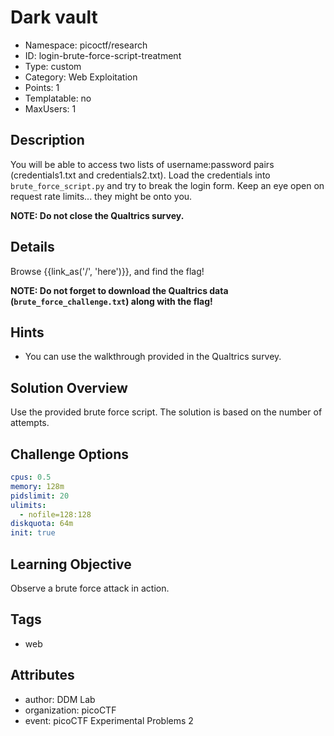 # Dark vault

- Namespace: picoctf/research
- ID: login-brute-force-script-treatment
- Type: custom
- Category: Web Exploitation
- Points: 1
- Templatable: no
- MaxUsers: 1

## Description

You will be able to access two lists of username:password pairs (credentials1.txt and credentials2.txt).
Load the credentials into `brute_force_script.py` and try to break the login form.
Keep an eye open on request rate limits... they might be onto you.

**NOTE: Do not close the Qualtrics survey.**


## Details

Browse {{link_as('/', 'here')}}, and find the flag!

**NOTE: Do not forget to download the Qualtrics data (`brute_force_challenge.txt`) along with the flag!**


## Hints

- You can use the walkthrough provided in the Qualtrics survey.

## Solution Overview

Use the provided brute force script. The solution is based on the number of attempts.

## Challenge Options

```yaml
cpus: 0.5
memory: 128m
pidslimit: 20
ulimits:
  - nofile=128:128
diskquota: 64m
init: true
```

## Learning Objective

Observe a brute force attack in action.

## Tags

- web

## Attributes

- author: DDM Lab
- organization: picoCTF
- event: picoCTF Experimental Problems 2
